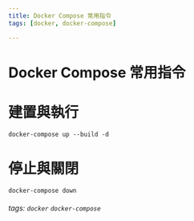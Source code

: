 ```yaml
---
title: Docker Compose 常用指令
tags: [docker, docker-compose]

---
```


# Docker Compose 常用指令

# 建置與執行
```shell=
docker-compose up --build -d
```

# 停止與關閉
```shell=
docker-compose down 
```

###### tags: `docker` `docker-compose`